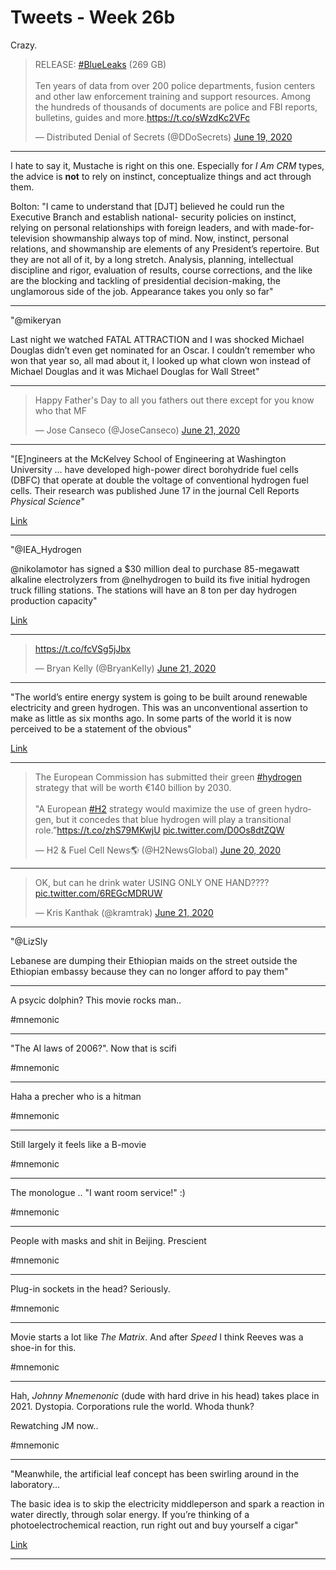# Tweets - Week 26b

Crazy. 

<blockquote class="twitter-tweet"><p lang="en" dir="ltr">RELEASE: <a href="https://twitter.com/hashtag/BlueLeaks?src=hash&amp;ref_src=twsrc%5Etfw">#BlueLeaks</a> (269 GB)<br><br>Ten years of data from over 200 police departments, fusion centers and other law enforcement training and support resources. Among the hundreds of thousands of documents are police and FBI reports, bulletins, guides and more.<a href="https://t.co/sWzdKc2VFc">https://t.co/sWzdKc2VFc</a></p>&mdash; Distributed Denial of Secrets (@DDoSecrets) <a href="https://twitter.com/DDoSecrets/status/1274086005461716992?ref_src=twsrc%5Etfw">June 19, 2020</a></blockquote> <script async src="https://platform.twitter.com/widgets.js" charset="utf-8"></script> 

---

I hate to say it, Mustache is right on this one. Especially for *I Am
CRM* types, the advice is __not__ to rely on instinct, conceptualize
things and act through them.

Bolton: "I came to understand that [DJT] believed he could run the
Executive Branch and establish national- security policies on
instinct, relying on personal relationships with foreign leaders, and
with made-for-television showmanship always top of mind.  Now,
instinct, personal relations, and showmanship are elements of any
President’s repertoire.  But they are not all of it, by a long
stretch.  Analysis, planning, intellectual discipline and rigor,
evaluation of results, course corrections, and the like are the
blocking and tackling of presidential decision-making, the unglamorous
side of the job.  Appearance takes you only so far"

---

"@mikeryan

Last night we watched FATAL ATTRACTION and I was shocked Michael
Douglas didn’t even get nominated for an Oscar. I couldn’t remember
who won that year so, all mad about it, I looked up what clown won
instead of Michael Douglas and it was Michael Douglas for Wall Street"

---

<blockquote class="twitter-tweet"><p lang="en" dir="ltr">Happy Father&#39;s Day to all you fathers out there except for you know who that MF</p>&mdash; Jose Canseco (@JoseCanseco) <a href="https://twitter.com/JoseCanseco/status/1274724482062540800?ref_src=twsrc%5Etfw">June 21, 2020</a></blockquote> <script async src="https://platform.twitter.com/widgets.js" charset="utf-8"></script>

---

"[E]ngineers at the McKelvey School of Engineering at Washington
University ...  have developed high-power direct borohydride fuel
cells (DBFC) that operate at double the voltage of conventional
hydrogen fuel cells. Their research was published June 17 in the
journal Cell Reports *Physical Science*"

[Link](https://www.sciencedaily.com/releases/2020/06/200618092445.htm)

---

"@IEA_Hydrogen

@nikolamotor has signed a $30 million deal to purchase 85-megawatt
alkaline electrolyzers from @nelhydrogen to build its five initial
hydrogen truck filling stations. The stations will have an 8 ton per
day hydrogen production capacity"

[Link](http://ow.ly/hWfd50A9kyZ)

---

<blockquote class="twitter-tweet"><p lang="und" dir="ltr"><a href="https://t.co/fcVSg5jJbx">https://t.co/fcVSg5jJbx</a></p>&mdash; Bryan Kelly (@BryanKeIIy) <a href="https://twitter.com/BryanKeIIy/status/1274540332093452289?ref_src=twsrc%5Etfw">June 21, 2020</a></blockquote> <script async src="https://platform.twitter.com/widgets.js" charset="utf-8"></script>

---

"The world’s entire energy system is going to be built around renewable
electricity and green hydrogen. This was an unconventional assertion
to make as little as six months ago. In some parts of the world it is
now perceived to be a statement of the obvious"

[Link](https://www.carboncommentary.com/blog/2020/6/17/renewables-plus-hydrogen-almost-all-that-we-need)

---

<blockquote class="twitter-tweet"><p lang="en" dir="ltr">The European Commission has submitted their green <a href="https://twitter.com/hashtag/hydrogen?src=hash&amp;ref_src=twsrc%5Etfw">#hydrogen</a> strategy that will be worth €140 billion by 2030.<br><br>&quot;A European <a href="https://twitter.com/hashtag/H2?src=hash&amp;ref_src=twsrc%5Etfw">#H2</a> strategy would maximize the use of green hydrogen, but it concedes that blue hydrogen will play a transitional role.”<a href="https://t.co/zhS79MKwjU">https://t.co/zhS79MKwjU</a> <a href="https://t.co/D0Os8dtZQW">pic.twitter.com/D0Os8dtZQW</a></p>&mdash; H2 &amp; Fuel Cell News🌎 (@H2NewsGlobal) <a href="https://twitter.com/H2NewsGlobal/status/1274421145606017024?ref_src=twsrc%5Etfw">June 20, 2020</a></blockquote> <script async src="https://platform.twitter.com/widgets.js" charset="utf-8"></script>

---

<blockquote class="twitter-tweet"><p lang="en" dir="ltr">OK, but can he drink water USING ONLY ONE HAND???? <a href="https://t.co/6REGcMDRUW">pic.twitter.com/6REGcMDRUW</a></p>&mdash; Kris Kanthak (@kramtrak) <a href="https://twitter.com/kramtrak/status/1274678578030968832?ref_src=twsrc%5Etfw">June 21, 2020</a></blockquote> <script async src="https://platform.twitter.com/widgets.js" charset="utf-8"></script>

---

"@LizSly

Lebanese are dumping their Ethiopian maids on the street outside the
Ethiopian embassy because they can no longer afford to pay them"

---

A psycic dolphin? This movie rocks man..

\#mnemonic

---

"The AI laws of 2006?". Now that is scifi

\#mnemonic

---

Haha a precher who is a hitman

\#mnemonic

---

Still largely it feels like a B-movie

\#mnemonic

---

The monologue ..  "I want room service!" :)

\#mnemonic

---

People with masks and shit in Beijing. Prescient 

\#mnemonic

---

Plug-in sockets in the head? Seriously.

\#mnemonic

---

Movie starts a lot like *The Matrix*. And after *Speed* I think Reeves
was a shoe-in for this.

\#mnemonic

---

Hah, *Johnny Mnemenonic* (dude with hard drive in his head) takes
place in 2021. Dystopia. Corporations rule the world. Whoda thunk?

Rewatching JM now.. 

\#mnemonic

---

"Meanwhile, the artificial leaf concept has been swirling around in
the laboratory...

The basic idea is to skip the electricity middleperson and spark a
reaction in water directly, through solar energy. If you’re thinking
of a photoelectrochemical reaction, run right out and buy yourself a
cigar"

[Link](https://cleantechnica.com/2020/06/20/for-green-hydrogen-artificial-leaf-breathes-down-neck-of-electrolysis/amp)

---

